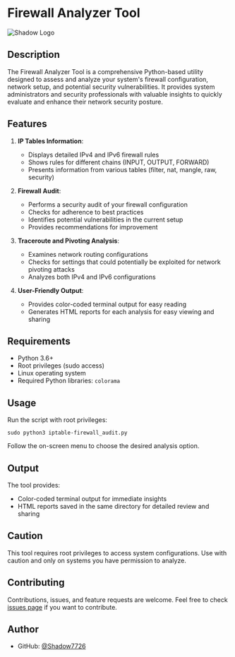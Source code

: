 
# Firewall Analyzer Tool

![Shadow Logo](logo.png)

## Description

The Firewall Analyzer Tool is a comprehensive Python-based utility designed to assess and analyze your system's firewall configuration, network setup, and potential security vulnerabilities. It provides system administrators and security professionals with valuable insights to quickly evaluate and enhance their network security posture.

## Features

1. **IP Tables Information**: 
   - Displays detailed IPv4 and IPv6 firewall rules
   - Shows rules for different chains (INPUT, OUTPUT, FORWARD)
   - Presents information from various tables (filter, nat, mangle, raw, security)

2. **Firewall Audit**:
   - Performs a security audit of your firewall configuration
   - Checks for adherence to best practices
   - Identifies potential vulnerabilities in the current setup
   - Provides recommendations for improvement

3. **Traceroute and Pivoting Analysis**:
   - Examines network routing configurations
   - Checks for settings that could potentially be exploited for network pivoting attacks
   - Analyzes both IPv4 and IPv6 configurations

4. **User-Friendly Output**:
   - Provides color-coded terminal output for easy reading
   - Generates HTML reports for each analysis for easy viewing and sharing

## Requirements

- Python 3.6+
- Root privileges (sudo access)
- Linux operating system
- Required Python libraries: `colorama`


## Usage

Run the script with root privileges:

```
sudo python3 iptable-firewall_audit.py
```

Follow the on-screen menu to choose the desired analysis option.

## Output

The tool provides:
- Color-coded terminal output for immediate insights
- HTML reports saved in the same directory for detailed review and sharing

## Caution

This tool requires root privileges to access system configurations. Use with caution and only on systems you have permission to analyze.

## Contributing

Contributions, issues, and feature requests are welcome. Feel free to check [issues page](https://github.com/Shadow7726/IPTable-Firewall-audit/issues) if you want to contribute.

## Author

- GitHub: [@Shadow7726](https://github.com/Shadow7726)

